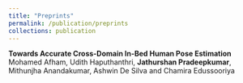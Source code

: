 ```yaml
---
title: "Preprints"
permalink: /publication/preprints
collections: publication
---
```


<b>Towards Accurate Cross-Domain In-Bed Human Pose Estimation </b> <br/>
Mohamed Afham, Udith Haputhanthri, <b>Jathurshan Pradeepkumar</b>, Mithunjha Anandakumar, Ashwin De Silva and Chamira Edussooriya
